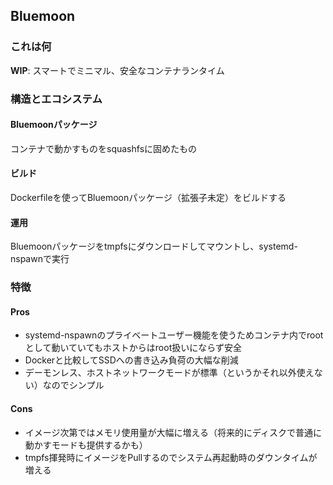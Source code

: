 ## Bluemoon

### これは何
**WIP**: スマートでミニマル、安全なコンテナランタイム

### 構造とエコシステム

#### Bluemoonパッケージ
コンテナで動かすものをsquashfsに固めたもの

#### ビルド
Dockerfileを使ってBluemoonパッケージ（拡張子未定）をビルドする

#### 運用
Bluemoonパッケージをtmpfsにダウンロードしてマウントし、systemd-nspawnで実行

### 特徴
#### Pros
 - systemd-nspawnのプライベートユーザー機能を使うためコンテナ内でrootとして動いていてもホストからはroot扱いにならず安全
 - Dockerと比較してSSDへの書き込み負荷の大幅な削減
 - デーモンレス、ホストネットワークモードが標準（というかそれ以外使えない）なのでシンプル

#### Cons
 - イメージ次第ではメモリ使用量が大幅に増える（将来的にディスクで普通に動かすモードも提供するかも）
 - tmpfs揮発時にイメージをPullするのでシステム再起動時のダウンタイムが増える